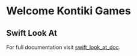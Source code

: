 # Welcome Kontiki Games

## Swift Look At
For full documentation visit [swift_look_at_doc](https://kontiki-games.github.io/swift_look_at_doc).
